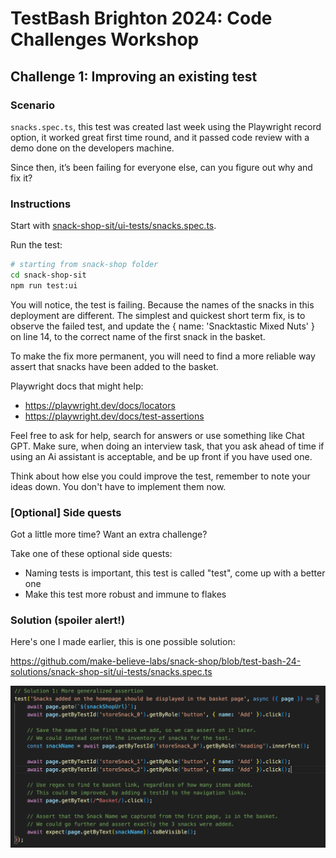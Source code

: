 # TestBash Brighton 2024: Code Challenges Workshop

## Challenge 1: Improving an existing test

### Scenario

`snacks.spec.ts`, this test was created last week using the Playwright record option, it worked great first time round, and it passed code review with a demo done on the developers machine.

Since then, it’s been failing for everyone else, can you figure out why and fix it?

### Instructions

Start with [snack-shop-sit/ui-tests/snacks.spec.ts](../../snack-shop-sit/ui-tests/snacks.spec.ts).

Run the test:

```bash
# starting from snack-shop folder
cd snack-shop-sit
npm run test:ui
```

You will notice, the test is failing. Because the names of the snacks in this deployment are different. The simplest and quickest short term fix, is to observe the failed test, and update the { name: 'Snacktastic Mixed Nuts' } on line 14, to the correct name of the first snack in the basket.

To make the fix more permanent, you will need to find a more reliable way assert that snacks have been added to the basket.

Playwright docs that might help:

- <https://playwright.dev/docs/locators>
- <https://playwright.dev/docs/test-assertions>

Feel free to ask for help, search for answers or use something like Chat GPT. Make sure, when doing an interview task, that you ask ahead of time if using an Ai assistant is acceptable, and be up front if you have used one.

Think about how else you could improve the test, remember to note your ideas down. You don't have to implement them now.

### [Optional] Side quests

Got a little more time? Want an extra challenge?

Take one of these optional side quests:

- Naming tests is important, this test is called "test", come up with a better one
- Make this test more robust and immune to flakes

### Solution (spoiler alert!)

Here's one I made earlier, this is one possible solution:

<https://github.com/make-believe-labs/snack-shop/blob/test-bash-24-solutions/snack-shop-sit/ui-tests/snacks.spec.ts>

![Screenshot of solution to challenge 1](solution_challenge1.png)